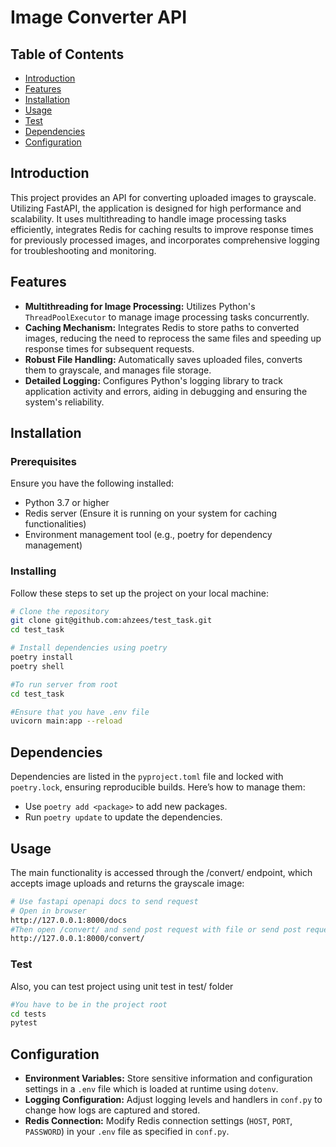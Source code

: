 # Image Converter API

## Table of Contents
- [Introduction](#introduction)
- [Features](#features)
- [Installation](#installation)
- [Usage](#usage)
- [Test](#test)
- [Dependencies](#dependencies)
- [Configuration](#configuration)

## Introduction
This project provides an API for converting uploaded images to grayscale. Utilizing FastAPI, the application is designed for high performance and scalability. It uses multithreading to handle image processing tasks efficiently, integrates Redis for caching results to improve response times for previously processed images, and incorporates comprehensive logging for troubleshooting and monitoring.

## Features
- **Multithreading for Image Processing:** Utilizes Python's `ThreadPoolExecutor` to manage image processing tasks concurrently.
- **Caching Mechanism:** Integrates Redis to store paths to converted images, reducing the need to reprocess the same files and speeding up response times for subsequent requests.
- **Robust File Handling:** Automatically saves uploaded files, converts them to grayscale, and manages file storage.
- **Detailed Logging:** Configures Python's logging library to track application activity and errors, aiding in debugging and ensuring the system's reliability.

## Installation

### Prerequisites
Ensure you have the following installed:
- Python 3.7 or higher
- Redis server (Ensure it is running on your system for caching functionalities)
- Environment management tool (e.g., poetry for dependency management)

### Installing
Follow these steps to set up the project on your local machine:

```bash
# Clone the repository
git clone git@github.com:ahzees/test_task.git
cd test_task

# Install dependencies using poetry
poetry install
poetry shell

#To run server from root 
cd test_task

#Ensure that you have .env file
uvicorn main:app --reload
```
## Dependencies
Dependencies are listed in the `pyproject.toml` file and locked with `poetry.lock`, ensuring reproducible builds. Here’s how to manage them:

- Use `poetry add <package>` to add new packages.
- Run `poetry update` to update the dependencies.
  
## Usage
The main functionality is accessed through the /convert/ endpoint, which accepts image uploads and returns the grayscale image:
```bash
# Use fastapi openapi docs to send request
# Open in browser
http://127.0.0.1:8000/docs
#Then open /convert/ and send post request with file or send post request on
http://127.0.0.1:8000/convert/
```
### Test
Also, you can test project using unit test in test/ folder 
```bash
#You have to be in the project root 
cd tests
pytest
```

## Configuration
- **Environment Variables:** Store sensitive information and configuration settings in a `.env` file which is loaded at runtime using `dotenv`.
- **Logging Configuration:** Adjust logging levels and handlers in `conf.py` to change how logs are captured and stored.
- **Redis Connection:** Modify Redis connection settings (`HOST`, `PORT`, `PASSWORD`) in your `.env` file as specified in `conf.py`.
